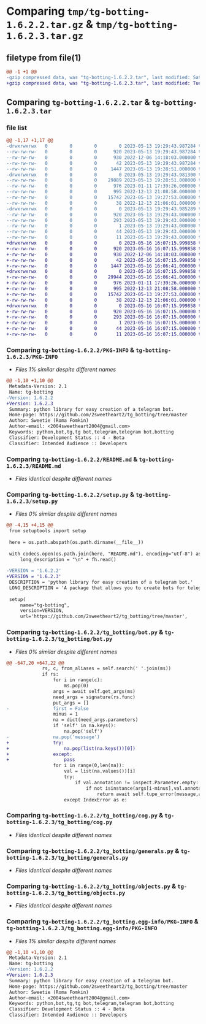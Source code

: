 # Comparing `tmp/tg-botting-1.6.2.2.tar.gz` & `tmp/tg-botting-1.6.2.3.tar.gz`

## filetype from file(1)

```diff
@@ -1 +1 @@
-gzip compressed data, was "tg-botting-1.6.2.2.tar", last modified: Sat May 13 19:29:43 2023, max compression
+gzip compressed data, was "tg-botting-1.6.2.3.tar", last modified: Tue May 16 16:07:16 2023, max compression
```

## Comparing `tg-botting-1.6.2.2.tar` & `tg-botting-1.6.2.3.tar`

### file list

```diff
@@ -1,17 +1,17 @@
-drwxrwxrwx   0        0        0        0 2023-05-13 19:29:43.987284 tg-botting-1.6.2.2/
--rw-rw-rw-   0        0        0      920 2023-05-13 19:29:43.987284 tg-botting-1.6.2.2/PKG-INFO
--rw-rw-rw-   0        0        0      930 2022-12-06 14:18:03.000000 tg-botting-1.6.2.2/README.md
--rw-rw-rw-   0        0        0       42 2023-05-13 19:29:43.987284 tg-botting-1.6.2.2/setup.cfg
--rw-rw-rw-   0        0        0     1447 2023-05-13 19:28:51.000000 tg-botting-1.6.2.2/setup.py
-drwxrwxrwx   0        0        0        0 2023-05-13 19:29:43.981300 tg-botting-1.6.2.2/tg_botting/
--rw-rw-rw-   0        0        0    29889 2023-05-13 19:28:51.000000 tg-botting-1.6.2.2/tg_botting/bot.py
--rw-rw-rw-   0        0        0      976 2023-01-11 17:39:26.000000 tg-botting-1.6.2.2/tg_botting/cog.py
--rw-rw-rw-   0        0        0      995 2022-12-13 21:08:58.000000 tg-botting-1.6.2.2/tg_botting/generals.py
--rw-rw-rw-   0        0        0    15742 2023-05-13 19:27:53.000000 tg-botting-1.6.2.2/tg_botting/objects.py
--rw-rw-rw-   0        0        0       38 2022-12-13 21:06:01.000000 tg-botting-1.6.2.2/tg_botting/user_utils.py
-drwxrwxrwx   0        0        0        0 2023-05-13 19:29:43.985289 tg-botting-1.6.2.2/tg_botting.egg-info/
--rw-rw-rw-   0        0        0      920 2023-05-13 19:29:43.000000 tg-botting-1.6.2.2/tg_botting.egg-info/PKG-INFO
--rw-rw-rw-   0        0        0      293 2023-05-13 19:29:43.000000 tg-botting-1.6.2.2/tg_botting.egg-info/SOURCES.txt
--rw-rw-rw-   0        0        0        1 2023-05-13 19:29:43.000000 tg-botting-1.6.2.2/tg_botting.egg-info/dependency_links.txt
--rw-rw-rw-   0        0        0       44 2023-05-13 19:29:43.000000 tg-botting-1.6.2.2/tg_botting.egg-info/requires.txt
--rw-rw-rw-   0        0        0       11 2023-05-13 19:29:43.000000 tg-botting-1.6.2.2/tg_botting.egg-info/top_level.txt
+drwxrwxrwx   0        0        0        0 2023-05-16 16:07:15.999858 tg-botting-1.6.2.3/
+-rw-rw-rw-   0        0        0      920 2023-05-16 16:07:15.999858 tg-botting-1.6.2.3/PKG-INFO
+-rw-rw-rw-   0        0        0      930 2022-12-06 14:18:03.000000 tg-botting-1.6.2.3/README.md
+-rw-rw-rw-   0        0        0       42 2023-05-16 16:07:15.999858 tg-botting-1.6.2.3/setup.cfg
+-rw-rw-rw-   0        0        0     1447 2023-05-16 16:06:41.000000 tg-botting-1.6.2.3/setup.py
+drwxrwxrwx   0        0        0        0 2023-05-16 16:07:15.999858 tg-botting-1.6.2.3/tg_botting/
+-rw-rw-rw-   0        0        0    29944 2023-05-16 16:06:41.000000 tg-botting-1.6.2.3/tg_botting/bot.py
+-rw-rw-rw-   0        0        0      976 2023-01-11 17:39:26.000000 tg-botting-1.6.2.3/tg_botting/cog.py
+-rw-rw-rw-   0        0        0      995 2022-12-13 21:08:58.000000 tg-botting-1.6.2.3/tg_botting/generals.py
+-rw-rw-rw-   0        0        0    15742 2023-05-13 19:27:53.000000 tg-botting-1.6.2.3/tg_botting/objects.py
+-rw-rw-rw-   0        0        0       38 2022-12-13 21:06:01.000000 tg-botting-1.6.2.3/tg_botting/user_utils.py
+drwxrwxrwx   0        0        0        0 2023-05-16 16:07:15.999858 tg-botting-1.6.2.3/tg_botting.egg-info/
+-rw-rw-rw-   0        0        0      920 2023-05-16 16:07:15.000000 tg-botting-1.6.2.3/tg_botting.egg-info/PKG-INFO
+-rw-rw-rw-   0        0        0      293 2023-05-16 16:07:15.000000 tg-botting-1.6.2.3/tg_botting.egg-info/SOURCES.txt
+-rw-rw-rw-   0        0        0        1 2023-05-16 16:07:15.000000 tg-botting-1.6.2.3/tg_botting.egg-info/dependency_links.txt
+-rw-rw-rw-   0        0        0       44 2023-05-16 16:07:15.000000 tg-botting-1.6.2.3/tg_botting.egg-info/requires.txt
+-rw-rw-rw-   0        0        0       11 2023-05-16 16:07:15.000000 tg-botting-1.6.2.3/tg_botting.egg-info/top_level.txt
```

### Comparing `tg-botting-1.6.2.2/PKG-INFO` & `tg-botting-1.6.2.3/PKG-INFO`

 * *Files 1% similar despite different names*

```diff
@@ -1,10 +1,10 @@
 Metadata-Version: 2.1
 Name: tg-botting
-Version: 1.6.2.2
+Version: 1.6.2.3
 Summary: python library for easy creation of a telegram bot.
 Home-page: https://github.com/2sweetheart2/tg_botting/tree/master
 Author: Sweetie (Roma Fomkin)
 Author-email: <2004sweetheart2004@gmail.com>
 Keywords: python,bot,tg,tg bot,telegram,telegram bot,botting
 Classifier: Development Status :: 4 - Beta
 Classifier: Intended Audience :: Developers
```

### Comparing `tg-botting-1.6.2.2/README.md` & `tg-botting-1.6.2.3/README.md`

 * *Files identical despite different names*

### Comparing `tg-botting-1.6.2.2/setup.py` & `tg-botting-1.6.2.3/setup.py`

 * *Files 0% similar despite different names*

```diff
@@ -4,15 +4,15 @@
 from setuptools import setup
 
 here = os.path.abspath(os.path.dirname(__file__))
 
 with codecs.open(os.path.join(here, "README.md"), encoding="utf-8") as fh:
     long_description = "\n" + fh.read()
 
-VERSION = '1.6.2.2'
+VERSION = '1.6.2.3'
 DESCRIPTION = 'python library for easy creation of a telegram bot.'
 LONG_DESCRIPTION = 'A package that allows you to create bots for telegram using its entire API.'
 
 setup(
     name="tg-botting",
     version=VERSION,
     url='https://github.com/2sweetheart2/tg_botting/tree/master',
```

### Comparing `tg-botting-1.6.2.2/tg_botting/bot.py` & `tg-botting-1.6.2.3/tg_botting/bot.py`

 * *Files 0% similar despite different names*

```diff
@@ -647,20 +647,22 @@
             rs, c, from_aliases = self.search(' '.join(ms))
             if rs:
                 for i in range(c):
                     ms.pop(0)
                 args = await self.get_args(ms)
                 need_args = signature(rs.func)
                 put_args = []
-                first = False
                 minus = 1
                 na = dict(need_args.parameters)
                 if 'self' in na.keys():
                     na.pop('self')
-                na.pop('message')
+                try:
+                    na.pop(list(na.keys())[0])
+                except:
+                    pass
                 for i in range(0,len(na)):
                     val = list(na.values())[i]
                     try:
                         if val.annotation != inspect.Parameter.empty:
                             if not isinstance(args[i-minus],val.annotation):
                                 return await self.tupe_error(message,args[i-minus],val.annotation)
                     except IndexError as e:
```

### Comparing `tg-botting-1.6.2.2/tg_botting/cog.py` & `tg-botting-1.6.2.3/tg_botting/cog.py`

 * *Files identical despite different names*

### Comparing `tg-botting-1.6.2.2/tg_botting/generals.py` & `tg-botting-1.6.2.3/tg_botting/generals.py`

 * *Files identical despite different names*

### Comparing `tg-botting-1.6.2.2/tg_botting/objects.py` & `tg-botting-1.6.2.3/tg_botting/objects.py`

 * *Files identical despite different names*

### Comparing `tg-botting-1.6.2.2/tg_botting.egg-info/PKG-INFO` & `tg-botting-1.6.2.3/tg_botting.egg-info/PKG-INFO`

 * *Files 1% similar despite different names*

```diff
@@ -1,10 +1,10 @@
 Metadata-Version: 2.1
 Name: tg-botting
-Version: 1.6.2.2
+Version: 1.6.2.3
 Summary: python library for easy creation of a telegram bot.
 Home-page: https://github.com/2sweetheart2/tg_botting/tree/master
 Author: Sweetie (Roma Fomkin)
 Author-email: <2004sweetheart2004@gmail.com>
 Keywords: python,bot,tg,tg bot,telegram,telegram bot,botting
 Classifier: Development Status :: 4 - Beta
 Classifier: Intended Audience :: Developers
```

